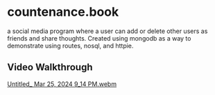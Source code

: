 # countenance.book
a social media program where a user can add or delete other users as friends and share thoughts.  Created using mongodb as a way to demonstrate using routes, nosql, and httpie.

## Video Walkthrough

[Untitled_ Mar 25, 2024 9_14 PM.webm](https://github.com/RachaelKStokes/countenance.book/assets/146143206/dd8d786a-8dce-4d76-be87-027f7f883f82)
